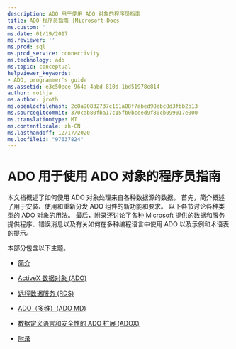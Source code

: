 ```yaml
---
description: ADO 用于使用 ADO 对象的程序员指南
title: ADO 程序员指南 |Microsoft Docs
ms.custom: ''
ms.date: 01/19/2017
ms.reviewer: ''
ms.prod: sql
ms.prod_service: connectivity
ms.technology: ado
ms.topic: conceptual
helpviewer_keywords:
- ADO, programmer's guide
ms.assetid: e3c50eee-964a-4abd-810d-1bd51978e814
author: rothja
ms.author: jroth
ms.openlocfilehash: 2c8a90832737c161a08f7abed98ebc8d3fbb2b13
ms.sourcegitcommit: 370cab80fba17c15fb0bceed9f80cb099017e000
ms.translationtype: MT
ms.contentlocale: zh-CN
ms.lasthandoff: 12/17/2020
ms.locfileid: "97637824"
---
```

# <a name="ado-programmers-guide-for-using-ado-objects"></a>ADO 用于使用 ADO 对象的程序员指南
本文档概述了如何使用 ADO 对象处理来自各种数据源的数据。 首先，简介概述了用于安装、使用和重新分发 ADO 组件的新功能和要求。 以下各节讨论各种类型的 ADO 对象的用法。 最后，附录还讨论了各种 Microsoft 提供的数据和服务提供程序、错误消息以及有关如何在多种编程语言中使用 ADO 以及示例和术语表的提示。

 本部分包含以下主题。

-   [简介](./ado-introduction.md)

-   [ActiveX 数据对象 (ADO)](./data/ado-fundamentals.md)

-   [远程数据服务 (RDS) ](./remote-data-service/remote-data-service-rds.md)

-   [ADO（多维）(ADO MD)](./multidimensional/ado-multidimensional-ado-md.md)

-   [数据定义语言和安全性的 ADO 扩展 (ADOX)](./extensions/ado-extensions-for-data-definition-language-and-security-adox.md)

-   [附录](./appendixes/appendix-a-providers.md)
